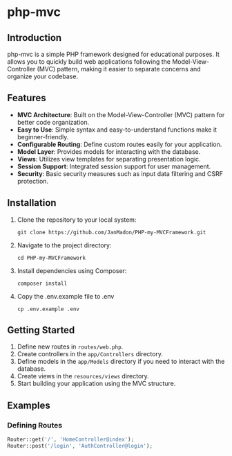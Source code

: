 # php-mvc

## Introduction

php-mvc is a simple PHP framework designed for educational purposes. It allows you to quickly build web applications following the Model-View-Controller (MVC) pattern, making it easier to separate concerns and organize your codebase.

## Features

- **MVC Architecture**: Built on the Model-View-Controller (MVC) pattern for better code organization.
- **Easy to Use**: Simple syntax and easy-to-understand functions make it beginner-friendly.
- **Configurable Routing**: Define custom routes easily for your application.
- **Model Layer**: Provides models for interacting with the database.
- **Views**: Utilizes view templates for separating presentation logic.
- **Session Support**: Integrated session support for user management.
- **Security**: Basic security measures such as input data filtering and CSRF protection.

## Installation

1. Clone the repository to your local system:

    ```
    git clone https://github.com/JanMadon/PHP-my-MVCFramework.git
    ```

2. Navigate to the project directory:

    ```
    cd PHP-my-MVCFramework
    ```

3. Install dependencies using Composer:

    ```
    composer install
    ```

4. Copy the .env.example file to .env
 
     ```
    cp .env.example .env
    ```

## Getting Started

1. Define new routes in `routes/web.php`.
2. Create controllers in the `app/Controllers` directory.
3. Define models in the `app/Models` directory if you need to interact with the database.
4. Create views in the `resources/views` directory.
5. Start building your application using the MVC structure.

## Examples

### Defining Routes

```php
Router::get('/', 'HomeController@index');
Router::post('/login', 'AuthController@login');
